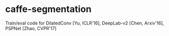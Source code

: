 # caffe-segmentation
Train/eval code for DilatedConv [Yu, ICLR'16], DeepLab-v2 [Chen, Arxiv'16], PSPNet [Zhao, CVPR'17]
